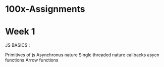 # 100x-Assignments

# Week 1 


 
JS BASICS :

Primitives of js 
Asynchronus nature 
Single threaded nature 
callbacks 
asycn functions
Arrow functions 

